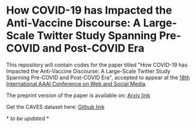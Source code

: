 # How COVID-19 has Impacted the Anti-Vaccine Discourse: A Large-Scale Twitter Study Spanning Pre-COVID and Post-COVID Era

This repository will contain codes for the paper titled "How COVID-19 has Impacted the Anti-Vaccine Discourse: A Large-Scale Twitter Study Spanning Pre-COVID and Post-COVID Era", accepted to appear at the [18th International AAAI Conference on Web and Social Media](https://www.icwsm.org/2024/index.html/).

The preprint version of the paper is available on: [Arxiv link](https://arxiv.org/abs/2404.01669)

Get the CAVES dataset here: [Github link](https://github.com/sohampoddar26/caves-data)


 \* *to be updated* \*
